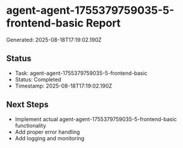 # agent-agent-1755379759035-5-frontend-basic Report

Generated: 2025-08-18T17:19:02.190Z

## Status
- Task: agent-agent-1755379759035-5-frontend-basic
- Status: Completed
- Timestamp: 2025-08-18T17:19:02.190Z

## Next Steps
- Implement actual agent-agent-1755379759035-5-frontend-basic functionality
- Add proper error handling
- Add logging and monitoring
